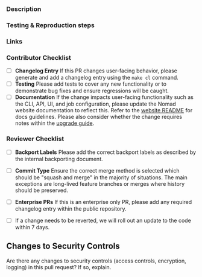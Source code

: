 ### Description
<!-- Please describe why you're making this change and point out any important details the reviewers
should be aware of.-->

### Testing & Reproduction steps
<!--
* In the case of bugs, please describe how to reproduce it.
* If any manual tests were done, document the steps and the conditions to reproduce them.
-->

### Links
<!--
Please include links to GitHub issues, documentation, or similar which is relevant to this PR. If
this is a bug fix, please ensure related issues are linked so they will close when this PR is
merged.
-->

### Contributor Checklist
- [ ] **Changelog Entry** If this PR changes user-facing behavior, please generate and add a
  changelog entry using the `make cl` command.
- [ ] **Testing** Please add tests to cover any new functionality or to demonstrate bug fixes and
  ensure regressions will be caught.
- [ ] **Documentation** If the change impacts user-facing functionality such as the CLI, API, UI,
  and job configuration, please update the  Nomad website documentation to reflect this. Refer to
  the [website README](../website/README.md) for docs guidelines. Please also consider whether the
  change requires notes within the [upgrade guide](../website/content/docs/upgrade/upgrade-specific.mdx).

### Reviewer Checklist
- [ ] **Backport Labels** Please add the correct backport labels as described by the internal
  backporting document.
- [ ] **Commit Type** Ensure the correct merge method is selected which should be "squash and merge"
  in the majority of situations. The main exceptions are long-lived feature branches or merges where
  history should be preserved.
- [ ] **Enterprise PRs** If this is an enterprise only PR, please add any required changelog entry
  within the public repository. 


<!-- heimdall_github_prtemplate:grc-pci_dss-2024-01-05 -->

- [ ] If a change needs to be reverted, we will roll out an update to the code within 7 days.

## Changes to Security Controls

Are there any changes to security controls (access controls, encryption, logging) in this pull request? If so, explain.

